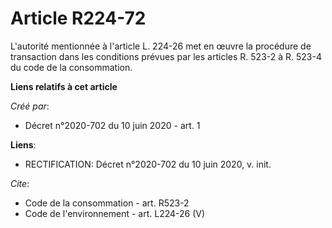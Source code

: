 # Article R224-72

L'autorité mentionnée à l'article L. 224-26 met en œuvre la procédure de transaction dans les conditions prévues par les
articles R. 523-2 à R. 523-4 du code de la consommation.

**Liens relatifs à cet article**

_Créé par_:

  - Décret n°2020-702 du 10 juin 2020 - art. 1

**Liens**:

  - RECTIFICATION: Décret n°2020-702 du 10 juin 2020, v. init.

_Cite_:

  - Code de la consommation - art. R523-2
  - Code de l'environnement - art. L224-26 (V)
